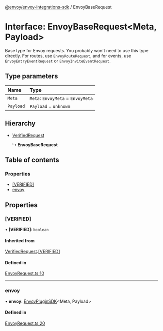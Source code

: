 [@envoy/envoy-integrations-sdk](../README.md) / EnvoyBaseRequest

# Interface: EnvoyBaseRequest<Meta, Payload\>

Base type for Envoy requests.
You probably won't need to use this type directly.
For routes, use `EnvoyRouteRequest`,
and for events, use `EnvoyEntryEventRequest` or `EnvoyInviteEventRequest`.

## Type parameters

| Name | Type |
| :------ | :------ |
| `Meta` | `Meta`: `EnvoyMeta` = `EnvoyMeta` |
| `Payload` | `Payload` = `unknown` |

## Hierarchy

- [VerifiedRequest](verifiedrequest.md)

  ↳ **EnvoyBaseRequest**

## Table of contents

### Properties

- [[VERIFIED]](envoybaserequest.md#[verified])
- [envoy](envoybaserequest.md#envoy)

## Properties

### [VERIFIED]

• **[VERIFIED]**: `boolean`

#### Inherited from

[VerifiedRequest](verifiedrequest.md).[[VERIFIED]](verifiedrequest.md#[verified])

#### Defined in

[EnvoyRequest.ts:10](https://github.com/envoy/envoy-integrations-sdk-nodejs/blob/db5b958/src/EnvoyRequest.ts#L10)

___

### envoy

• **envoy**: [EnvoyPluginSDK](../classes/envoypluginsdk.md)<Meta, Payload\>

#### Defined in

[EnvoyRequest.ts:20](https://github.com/envoy/envoy-integrations-sdk-nodejs/blob/db5b958/src/EnvoyRequest.ts#L20)
